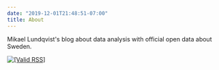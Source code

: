```yaml
---
date: "2019-12-01T21:48:51-07:00"
title: About
---
```


Mikael Lundqvist's blog about data analysis with official open data about Sweden.

<a href="https://validator.w3.org/feed/check.cgi?url=http%3A//mikaellundqvist.rbind.io/index.xml"><img src="valid-rss-rogers.png" alt="[Valid RSS]" title="Validate my RSS feed" /></a>
